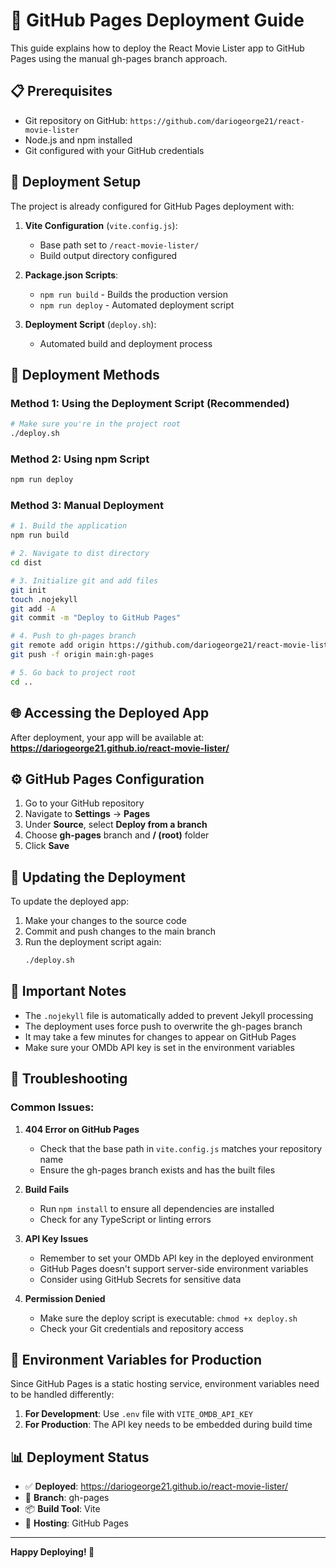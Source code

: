 # 🚀 GitHub Pages Deployment Guide

This guide explains how to deploy the React Movie Lister app to GitHub Pages using the manual gh-pages branch approach.

## 📋 Prerequisites

- Git repository on GitHub: `https://github.com/dariogeorge21/react-movie-lister`
- Node.js and npm installed
- Git configured with your GitHub credentials

## 🔧 Deployment Setup

The project is already configured for GitHub Pages deployment with:

1. **Vite Configuration** (`vite.config.js`):
   - Base path set to `/react-movie-lister/`
   - Build output directory configured

2. **Package.json Scripts**:
   - `npm run build` - Builds the production version
   - `npm run deploy` - Automated deployment script

3. **Deployment Script** (`deploy.sh`):
   - Automated build and deployment process

## 🚀 Deployment Methods

### Method 1: Using the Deployment Script (Recommended)

```bash
# Make sure you're in the project root
./deploy.sh
```

### Method 2: Using npm Script

```bash
npm run deploy
```

### Method 3: Manual Deployment

```bash
# 1. Build the application
npm run build

# 2. Navigate to dist directory
cd dist

# 3. Initialize git and add files
git init
touch .nojekyll
git add -A
git commit -m "Deploy to GitHub Pages"

# 4. Push to gh-pages branch
git remote add origin https://github.com/dariogeorge21/react-movie-lister.git
git push -f origin main:gh-pages

# 5. Go back to project root
cd ..
```

## 🌐 Accessing the Deployed App

After deployment, your app will be available at:
**https://dariogeorge21.github.io/react-movie-lister/**

## ⚙️ GitHub Pages Configuration

1. Go to your GitHub repository
2. Navigate to **Settings** → **Pages**
3. Under **Source**, select **Deploy from a branch**
4. Choose **gh-pages** branch and **/ (root)** folder
5. Click **Save**

## 🔄 Updating the Deployment

To update the deployed app:

1. Make your changes to the source code
2. Commit and push changes to the main branch
3. Run the deployment script again:
   ```bash
   ./deploy.sh
   ```

## 📝 Important Notes

- The `.nojekyll` file is automatically added to prevent Jekyll processing
- The deployment uses force push to overwrite the gh-pages branch
- It may take a few minutes for changes to appear on GitHub Pages
- Make sure your OMDb API key is set in the environment variables

## 🐛 Troubleshooting

### Common Issues:

1. **404 Error on GitHub Pages**
   - Check that the base path in `vite.config.js` matches your repository name
   - Ensure the gh-pages branch exists and has the built files

2. **Build Fails**
   - Run `npm install` to ensure all dependencies are installed
   - Check for any TypeScript or linting errors

3. **API Key Issues**
   - Remember to set your OMDb API key in the deployed environment
   - GitHub Pages doesn't support server-side environment variables
   - Consider using GitHub Secrets for sensitive data

4. **Permission Denied**
   - Make sure the deploy script is executable: `chmod +x deploy.sh`
   - Check your Git credentials and repository access

## 🔐 Environment Variables for Production

Since GitHub Pages is a static hosting service, environment variables need to be handled differently:

1. **For Development**: Use `.env` file with `VITE_OMDB_API_KEY`
2. **For Production**: The API key needs to be embedded during build time

## 📊 Deployment Status

- ✅ **Deployed**: https://dariogeorge21.github.io/react-movie-lister/
- 🌿 **Branch**: gh-pages
- 📦 **Build Tool**: Vite
- 🚀 **Hosting**: GitHub Pages

---

**Happy Deploying! 🎉**

